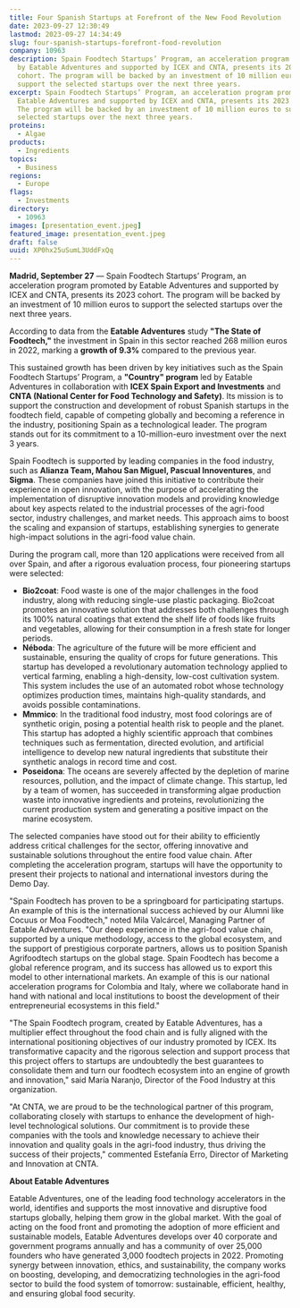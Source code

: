 ```yaml
---
title: Four Spanish Startups at Forefront of the New Food Revolution
date: 2023-09-27 12:30:49
lastmod: 2023-09-27 14:34:49
slug: four-spanish-startups-forefront-food-revolution
company: 10963
description: Spain Foodtech Startups’ Program, an acceleration program promoted
  by Eatable Adventures and supported by ICEX and CNTA, presents its 2023
  cohort. The program will be backed by an investment of 10 million euros to
  support the selected startups over the next three years.
excerpt: Spain Foodtech Startups’ Program, an acceleration program promoted by
  Eatable Adventures and supported by ICEX and CNTA, presents its 2023 cohort.
  The program will be backed by an investment of 10 million euros to support the
  selected startups over the next three years.
proteins:
  - Algae
products:
  - Ingredients
topics:
  - Business
regions:
  - Europe
flags:
  - Investments
directory:
  - 10963
images: [presentation_event.jpeg]
featured_image: presentation_event.jpeg
draft: false
uuid: XP0hx25uSumL3UddFxQq
---
```

**Madrid, September 27** — Spain Foodtech Startups’ Program, an acceleration program promoted by Eatable Adventures and supported by ICEX and CNTA, presents its 2023 cohort. The program will be backed by an investment of 10 million euros to support the selected startups over the next three years.

According to data from the **Eatable Adventures** study **"The State of Foodtech,"** the investment in Spain in this sector reached 268 million euros in 2022, marking a **growth of 9.3%** compared to the previous year.

This sustained growth has been driven by key initiatives such as the Spain Foodtech Startups’ Program, a **"Country" program** led by Eatable Adventures in collaboration with **ICEX Spain Export and Investments** and **CNTA (National Center for Food Technology and Safety)**. Its mission is to support the construction and development of robust Spanish startups in the foodtech field, capable of competing globally and becoming a reference in the industry, positioning Spain as a technological leader. The program stands out for its commitment to a 10-million-euro investment over the next 3 years.

Spain Foodtech is supported by leading companies in the food industry, such as **Alianza Team, Mahou San Miguel, Pascual Innoventures**, and **Sigma**. These companies have joined this initiative to contribute their experience in open innovation, with the purpose of accelerating the implementation of disruptive innovation models and providing knowledge about key aspects related to the industrial processes of the agri-food sector, industry challenges, and market needs. This approach aims to boost the scaling and expansion of startups, establishing synergies to generate high-impact solutions in the agri-food value chain.

During the program call, more than 120 applications were received from all over Spain, and after a rigorous evaluation process, four pioneering startups were selected:

* **Bio2coat**: Food waste is one of the major challenges in the food industry, along with reducing single-use plastic packaging. Bio2coat promotes an innovative solution that addresses both challenges through its 100% natural coatings that extend the shelf life of foods like fruits and vegetables, allowing for their consumption in a fresh state for longer periods.
* **Néboda**: The agriculture of the future will be more efficient and sustainable, ensuring the quality of crops for future generations. This startup has developed a revolutionary automation technology applied to vertical farming, enabling a high-density, low-cost cultivation system. This system includes the use of an automated robot whose technology optimizes production times, maintains high-quality standards, and avoids possible contaminations.
* **Mmmico**: In the traditional food industry, most food colorings are of synthetic origin, posing a potential health risk to people and the planet. This startup has adopted a highly scientific approach that combines techniques such as fermentation, directed evolution, and artificial intelligence to develop new natural ingredients that substitute their synthetic analogs in record time and cost.
* **Poseidona**: The oceans are severely affected by the depletion of marine resources, pollution, and the impact of climate change. This startup, led by a team of women, has succeeded in transforming algae production waste into innovative ingredients and proteins, revolutionizing the current production system and generating a positive impact on the marine ecosystem.

The selected companies have stood out for their ability to efficiently address critical challenges for the sector, offering innovative and sustainable solutions throughout the entire food value chain. After completing the acceleration program, startups will have the opportunity to present their projects to national and international investors during the Demo Day.

"Spain Foodtech has proven to be a springboard for participating startups. An example of this is the international success achieved by our Alumni like Cocuus or Moa Foodtech," noted Mila Valcárcel, Managing Partner of Eatable Adventures. "Our deep experience in the agri-food value chain, supported by a unique methodology, access to the global ecosystem, and the support of prestigious corporate partners, allows us to position Spanish Agrifoodtech startups on the global stage. Spain Foodtech has become a global reference program, and its success has allowed us to export this model to other international markets. An example of this is our national acceleration programs for Colombia and Italy, where we collaborate hand in hand with national and local institutions to boost the development of their entrepreneurial ecosystems in this field."

"The Spain Foodtech program, created by Eatable Adventures, has a multiplier effect throughout the food chain and is fully aligned with the international positioning objectives of our industry promoted by ICEX. Its transformative capacity and the rigorous selection and support process that this project offers to startups are undoubtedly the best guarantees to consolidate them and turn our foodtech ecosystem into an engine of growth and innovation," said María Naranjo, Director of the Food Industry at this organization.

"At CNTA, we are proud to be the technological partner of this program, collaborating closely with startups to enhance the development of high-level technological solutions. Our commitment is to provide these companies with the tools and knowledge necessary to achieve their innovation and quality goals in the agri-food industry, thus driving the success of their projects," commented Estefanía Erro, Director of Marketing and Innovation at CNTA.

**About Eatable Adventures** 

Eatable Adventures, one of the leading food technology accelerators in the world, identifies and supports the most innovative and disruptive food startups globally, helping them grow in the global market. With the goal of acting on the food front and promoting the adoption of more efficient and sustainable models, Eatable Adventures develops over 40 corporate and government programs annually and has a community of over 25,000 founders who have generated 3,000 foodtech projects in 2022. Promoting synergy between innovation, ethics, and sustainability, the company works on boosting, developing, and democratizing technologies in the agri-food sector to build the food system of tomorrow: sustainable, efficient, healthy, and ensuring global food security.